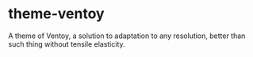 # theme-ventoy
A theme of Ventoy, a solution to adaptation to any resolution, better than such thing without tensile elasticity.
